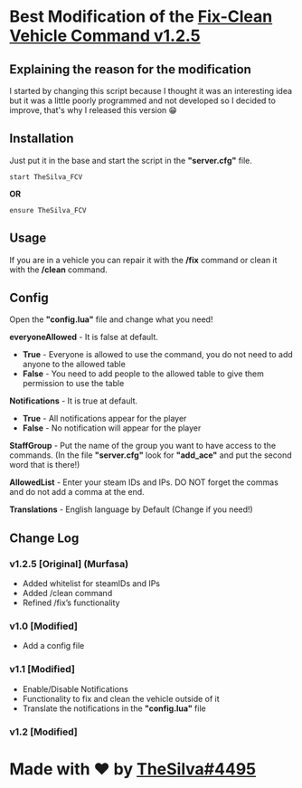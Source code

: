 # Best Modification of the [Fix-Clean Vehicle Command v1.2.5](https://forum.cfx.re/t/release-fx-fix-clean-vehicle-command/39409) 

## Explaining the reason for the modification
I started by changing this script because I thought it was an interesting idea but it was a little poorly programmed and not developed so I decided to improve, that's why I released this version 😁

## Installation
Just put it in the base and start the script in the **"server.cfg"** file.
```
start TheSilva_FCV
```
**OR**
```
ensure TheSilva_FCV
```

## Usage
If you are in a vehicle you can repair it with the **/fix** command or clean it with the **/clean** command.

## Config
Open the **"config.lua"** file and change what you need!

**everyoneAllowed** - It is false at default.
  - **True** - Everyone is allowed to use the command, you do not need to add anyone to the allowed table
  - **False** - You need to add people to the allowed table to give them permission to use the table

**Notifications** - It is true at default.
  - **True** - All notifications appear for the player
  - **False** - No notification will appear for the player

**StaffGroup** - Put the name of the group you want to have access to the commands. (In the file **"server.cfg"** look for **"add_ace"** and put the second word that is there!)

**AllowedList** - Enter your steam IDs and IPs. DO NOT forget the commas and do not add a comma at the end.

**Translations** - English language by Default (Change if you need!)

## Change Log
### v1.2.5 [Original] (Murfasa)
- Added whitelist for steamIDs and IPs
- Added /clean command
- Refined /fix’s functionality

### v1.0 [Modified]
- Add a config file

### v1.1 [Modified]
- Enable/Disable Notifications
- Functionality to fix and clean the vehicle outside of it
- Translate the notifications in the **"config.lua"** file

### v1.2 [Modified]



# Made with ❤ by [TheSilva#4495](https://github.com/thesilvaofficial)

